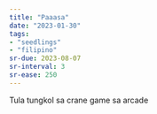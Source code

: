 ```yaml
---
title: "Paaasa"
date: "2023-01-30"
tags:
- "seedlings"
- "filipino"
sr-due: 2023-08-07
sr-interval: 3
sr-ease: 250
---
```


Tula tungkol sa crane game sa arcade